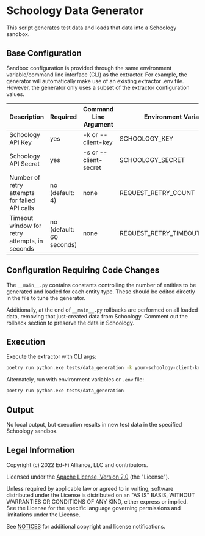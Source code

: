 # Schoology Data Generator

This script generates test data and loads that data into a Schoology sandbox.

## Base Configuration

Sandbox configuration is provided through the same environment variable/command
line interface (CLI) as the extractor.  For example, the generator will
automatically make use of an existing extractor .env file.  However, the
generator only uses a subset of the extractor configuration values.

| Description | Required | Command Line Argument | Environment Variable |
| ----------- | -------- | --------------------- | -------------------- |
| Schoology API Key | yes | -k or --client-key | SCHOOLOGY_KEY |
| Schoology API Secret | yes |  -s or --client-secret | SCHOOLOGY_SECRET |
| Number of retry attempts for failed API calls | no (default: 4) | none | REQUEST_RETRY_COUNT |
| Timeout window for retry attempts, in seconds | no (default: 60 seconds) | none | REQUEST_RETRY_TIMEOUT_SECONDS |

## Configuration Requiring Code Changes

The `__main__.py` contains constants controlling the number of entities
to be generated and loaded for each entity type. These should be edited
directly in the file to tune the generator.

Additionally, at the end of `__main__.py` rollbacks are performed on all loaded data,
removing that just-created data from Schoology. Comment out the rollback section
to preserve the data in Schoology.

## Execution

Execute the extractor with CLI args:

```bash
poetry run python.exe tests/data_generation -k your-schoology-client-key -s your-schoology-client-secret
```

Alternately, run with environment variables or `.env` file:

```bash
poetry run python.exe tests/data_generation
```

## Output

No local output, but execution results in new test data in the specified Schoology sandbox.

## Legal Information

Copyright (c) 2022 Ed-Fi Alliance, LLC and contributors.

Licensed under the [Apache License, Version 2.0](LICENSE) (the "License").

Unless required by applicable law or agreed to in writing, software distributed
under the License is distributed on an "AS IS" BASIS, WITHOUT WARRANTIES OR
CONDITIONS OF ANY KIND, either express or implied. See the License for the
specific language governing permissions and limitations under the License.

See [NOTICES](NOTICES.md) for additional copyright and license notifications.
